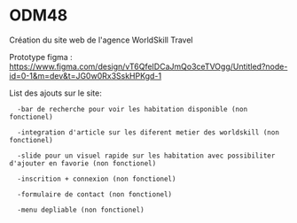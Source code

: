 # ODM48
Création du site web de l'agence WorldSkill Travel

Prototype figma : https://www.figma.com/design/vT6QfeIDCaJmQo3ceTVOgg/Untitled?node-id=0-1&m=dev&t=JG0w0Rx3SskHPKgd-1

List des ajouts sur le site: 

      -bar de recherche pour voir les habitation disponible (non fonctionel)
      
      -integration d'article sur les diferent metier des worldskill (non fonctionel)
      
      -slide pour un visuel rapide sur les habitation avec possibiliter d'ajouter en favorie (non fonctionel)
      
      -inscrition + connexion (non fonctionel)
      
      -formulaire de contact (non fonctionel)
      
      -menu depliable (non fonctionel)
      
